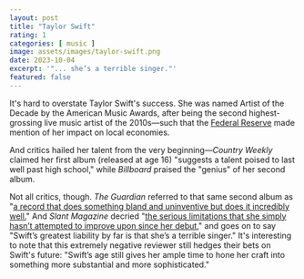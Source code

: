 ```yaml
---
layout: post
title: "Taylor Swift"
rating: 1
categories: [ music ]
image: assets/images/taylor-swift.png
date: 2023-10-04
excerpt: '"... she’s a terrible singer."'
featured: false
---
```


It's hard to overstate Taylor Swift's success. She was named Artist of the Decade by the American Music Awards, after being the second highest-grossing live music artist of the 2010s—such that the [Federal Reserve](https://www.federalreserve.gov/monetarypolicy/beigebook202307.htm) made mention of her impact on local economies.

And critics hailed her talent from the very beginning—_Country Weekly_ claimed her first album (released at age 16) "suggests a talent poised to last well past high school," while _Billboard_ praised the "genius" of her second album.

Not all critics, though. _The Guardian_ referred to that same second album as "[a record that does something bland and uninventive but does it incredibly well.](https://www.theguardian.com/music/2009/mar/06/taylor-swift-fearless-album-review)" And _Slant Magazine_ decried "[the serious limitations that she simply hasn’t attempted to improve upon since her debut](https://www.slantmagazine.com/music/taylor-swift-fearless/)," and goes on to say "Swift’s greatest liability by far is that she’s a terrible singer." It's interesting to note that this extremely negative reviewer still hedges their bets on Swift's future: "Swift’s age still gives her ample time to hone her craft into something more substantial and more sophisticated."
